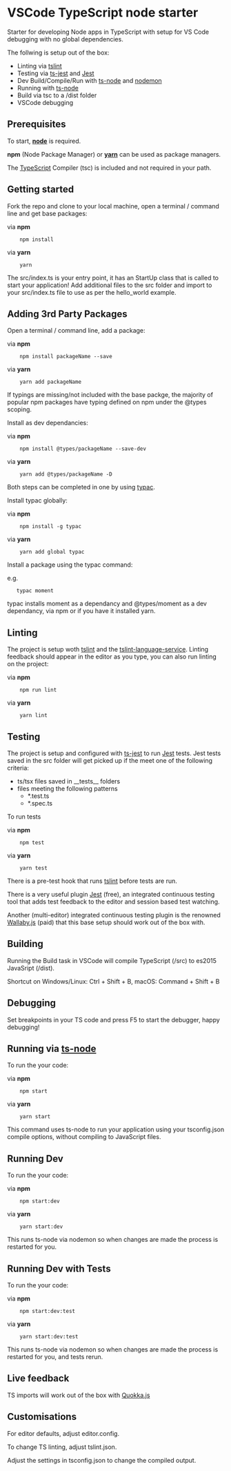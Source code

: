 # VSCode TypeScript node starter
Starter for developing Node apps in TypeScript with setup for VS Code debugging with no global dependencies.

 The follwing is setup out of the box:
* Linting via [tslint](https://palantir.github.io/tslint/)
* Testing via [ts-jest](https://github.com/kulshekhar/ts-jest) and [Jest](https://facebook.github.io/jest/)
* Dev Build/Compile/Run with [ts-node](https://github.com/TypeStrong/ts-node) and [nodemon](https://github.com/remy/nodemon)
* Running with [ts-node](https://github.com/TypeStrong/ts-node)
* Build via tsc to a /dist folder
* VSCode debugging

## Prerequisites

To start, **[node](https://nodejs.org)** is required.

**npm** (Node Package Manager) or **[yarn](https://yarnpkg.com)** can be used as package managers.

The [TypeScript](https://www.typescriptlang.org/) Compiler (tsc) is included and not required in your path.

## Getting started

Fork the repo and clone to your local machine, open a terminal / command line and get base packages:

via **npm**
```
    npm install
```

via **yarn**
```
    yarn
```

The src/index.ts is your entry point, it has an StartUp class that is called to start your application! Add additional files to the src folder and import to your src/index.ts file to use as per the hello_world example.

## Adding 3rd Party Packages

Open a terminal / command line, add a package:

via **npm**
```
    npm install packageName --save
```

via **yarn**
```
    yarn add packageName
```

If typings are missing/not included with the base packge, the majority of popular npm packages have typing defined on npm under the @types scoping.

Install as dev dependancies:

via **npm**
```
    npm install @types/packageName --save-dev
```

via **yarn**
```
    yarn add @types/packageName -D
```

Both steps can be completed in one by using [typac](https://github.com/ewgenius/typac).

Install typac globally:

via **npm**
```
    npm install -g typac
```

via **yarn**
```
    yarn add global typac
```

Install a package using the typac command:

e.g.
```
   typac moment
```

typac installs moment as a dependancy and @types/moment as a dev dependancy, via npm or if you have it installed yarn.

## Linting

The project is setup woth [tslint](https://palantir.github.io/tslint/) and the [tslint-language-service](https://github.com/angelozerr/tslint-language-service). Linting feedback should appear in the editor as you type, you can also run linting on the project:

via **npm**
```
    npm run lint
```

via **yarn**
```
    yarn lint
```

## Testing

The project is setup and configured with [ts-jest](https://github.com/kulshekhar/ts-jest) to run [Jest](https://facebook.github.io/jest/) tests.
Jest tests saved in the src folder will get picked up if the meet one of the following criteria:

* ts/tsx files saved in \_\_tests\_\_ folders
* files meeting the following patterns
    * *.test.ts
    * *.spec.ts

To run tests

via **npm**
```
    npm test
```

via **yarn**
```
    yarn test
```

There is a pre-test hook that runs [tslint](https://palantir.github.io/tslint/) before tests are run.

There is a very useful plugin [Jest](https://marketplace.visualstudio.com/items?itemName=Orta.vscode-jest) (free), an integrated continuous testing tool that adds test feedback to the editor and session based test watching.

Another (multi-editor) integrated continuous testing plugin is the renowned [Wallaby.js](https://wallabyjs.com/) (paid) that this base setup should work out of the box with.

## Building

Running the Build task in VSCode will compile TypeScript (/src) to es2015 JavaSript (/dist).

Shortcut on Windows/Linux: Ctrl + Shift + B, macOS: Command + Shift + B

## Debugging

Set breakpoints in your TS code and press F5 to start the debugger, happy debugging!

## Running via [ts-node](https://github.com/TypeStrong/ts-node)

To run the your code:

via **npm**
```
    npm start
```

via **yarn**
```
    yarn start
```

This command uses ts-node to run your application using your tsconfig.json compile options, without compiling to JavaScript files.

## Running Dev
To run the your code:

via **npm**
```
    npm start:dev
```

via **yarn**
```
    yarn start:dev
```

This runs ts-node via nodemon so when changes are made the process is restarted for you.

## Running Dev with Tests
To run the your code:

via **npm**
```
    npm start:dev:test
```

via **yarn**
```
    yarn start:dev:test
```

This runs ts-node via nodemon so when changes are made the process is restarted for you, and tests rerun.

## Live feedback

TS imports will work out of the box with [Quokka.js](https://quokkajs.com)

## Customisations

For editor defaults, adjust editor.config.

To change TS linting, adjust tslint.json.

Adjust the settings in tsconfig.json to change the compiled output.

